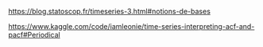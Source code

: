 https://blog.statoscop.fr/timeseries-3.html#notions-de-bases

https://www.kaggle.com/code/iamleonie/time-series-interpreting-acf-and-pacf#Periodical

